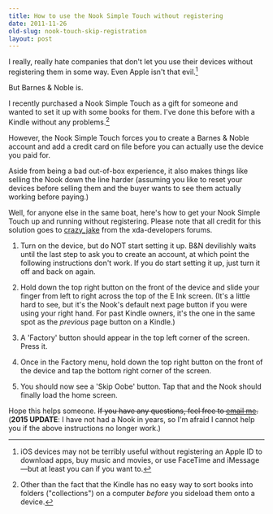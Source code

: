 ```yaml
---
title: How to use the Nook Simple Touch without registering
date: 2011-11-26
old-slug: nook-touch-skip-registration
layout: post
---
```


I really, really hate companies that don't let you use their devices without registering them in some way. Even Apple isn't that evil.[^1]

But Barnes & Noble is.

I recently purchased a Nook Simple Touch as a gift for someone and wanted to set it up with some books for them. I've done this before with a Kindle without any problems.[^2]

However, the Nook Simple Touch forces you to create a Barnes & Noble account and add a credit card on file before you can actually use the device you paid for.

Aside from being a bad out-of-box experience, it also makes things like selling the Nook down the line harder (assuming you like to reset your devices before selling them and the buyer wants to see them actually working before paying.)

Well, for anyone else in the same boat, here's how to get your Nook Simple Touch up and running without registering. Please note that all credit for this solution goes to [crazy_jake](http://forum.xda-developers.com/showthread.php?t=1162693) from the xda-developers forums.

1. Turn on the device, but do NOT start setting it up. B&N devilishly waits until the last step to ask you to create an account, at which point the following instructions don't work. If you do start setting it up, just turn it off and back on again.

2. Hold down the top right button on the front of the device and slide your finger from left to right across the top of the E Ink screen. (It's a little hard to see, but it's the Nook's default next page button if you were using your right hand. For past Kindle owners, it's the one in the same spot as the *previous* page button on a Kindle.)

3. A 'Factory' button should appear in the top left corner of the screen. Press it.

4. Once in the Factory menu, hold down the top right button on the front of the device and tap the bottom right corner of the screen.

5. You should now see a 'Skip Oobe' button. Tap that and the Nook should finally load the home screen.

Hope this helps someone. <del>If you have any questions, feel free to [email me](http://raviudeshi.com/contact).</del> (**2015 UPDATE**: I have not had a Nook in years, so I'm afraid I cannot help you if the above instructions no longer work.)

[^1]: iOS devices may not be terribly useful without registering an Apple ID to download apps, buy music and movies, or use FaceTime and iMessage—but at least you can if you want to.

[^2]: Other than the fact that the Kindle has no easy way to sort books into folders ("collections") on a computer *before* you sideload them onto a device.